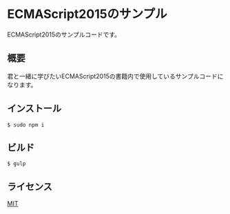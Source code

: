ECMAScript2015のサンプル
====

ECMAScript2015のサンプルコードです。

## 概要
君と一緒に学びたいECMAScript2015の書籍内で使用しているサンプルコードになります。
## インストール  
```
$ sudo npm i
```  
## ビルド
```
$ gulp
```  
## ライセンス

[MIT](https://github.com/tcnksm/tool/blob/master/LICENCE)
